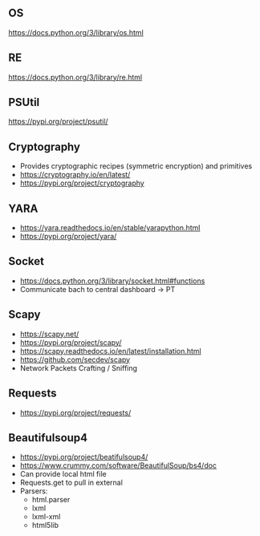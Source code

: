 ## OS

https://docs.python.org/3/library/os.html

## RE

https://docs.python.org/3/library/re.html

## PSUtil

https://pypi.org/project/psutil/

## Cryptography

* Provides cryptographic recipes (symmetric encryption) and primitives
* https://cryptography.io/en/latest/
* https://pypi.org/project/cryptography

## YARA

* https://yara.readthedocs.io/en/stable/yarapython.html
* https://pypi.org/project/yara/

## Socket

* https://docs.python.org/3/library/socket.html#functions
* Communicate bach to central dashboard -> PT

## Scapy

* https://scapy.net/
* https://pypi.org/project/scapy/
* https://scapy.readthedocs.io/en/latest/installation.html
* https://github.com/secdev/scapy
* Network Packets Crafting / Sniffing

## Requests

* https://pypi.org/project/requests/

## Beautifulsoup4

* https://pypi.org/project/beatifulsoup4/
* https://www.crummy.com/software/BeautifulSoup/bs4/doc
* Can provide local html file
* Requests.get to pull in external
* Parsers:
    * html.parser
    * lxml
    * lxml-xml
    * html5lib